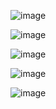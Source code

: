 <div>

![image](https://user-images.githubusercontent.com/110649796/213946011-adf0aa4d-c5d8-40a7-95a4-c1fd9cba5adf.png)

</div>



<div>

![image](https://user-images.githubusercontent.com/110649796/213946156-5c0b18a6-ae87-4113-948f-c815d02bc68b.png)

</div>


<div>

![image](https://user-images.githubusercontent.com/110649796/213946226-052087ec-6bb7-4e3f-a2fe-072541b5668e.png)

</div>

<div>

![image](https://user-images.githubusercontent.com/110649796/213946283-9d16bbc7-3da4-4030-902b-e94f5eb5a7bd.png)

</div>


<div>

![image](https://user-images.githubusercontent.com/110649796/213947156-69885919-889f-4329-94cd-5b7c4838ac7a.png)

</div>
